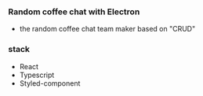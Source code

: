 ### Random coffee chat with Electron
- the random coffee chat team maker based on "CRUD" 
### stack
- React
- Typescript
- Styled-component

